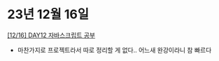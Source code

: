 # 23년 12월 16일

[[12/16] DAY12 자바스크립트 공부](https://studysmart.tistory.com/122)

- 마찬가지로 프로젝트라서 따로 정리할 게 없다.. 어느새 완강이라니 참 빠르다 